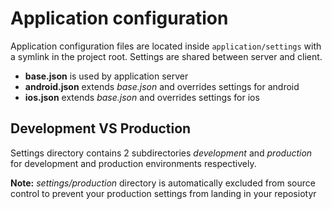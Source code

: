 # Application configuration

Application configuration files are located inside ```application/settings``` with a symlink in the project root. Settings are shared between server and client.

- **base.json** is used by application server
- **android.json** extends _base.json_ and overrides settings for android
- **ios.json** extends _base.json_ and overrides settings for ios

## Development VS Production

Settings directory contains 2 subdirectories _development_ and _production_ for development and production environments respectively.

**Note:** _settings/production_ directory is automatically excluded from source control to prevent your production settings from landing in your reposiotyr